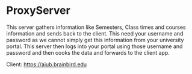 # ProxyServer
This server gathers information like Semesters, Class times and courses information and sends back to the client. 
This need your username and password as we cannot simply get this information from your university portal.
This server then logs into your portal using those username and password and then cooks the data and forwards to the client app.

Client: https://aiub.brainbird.edu
